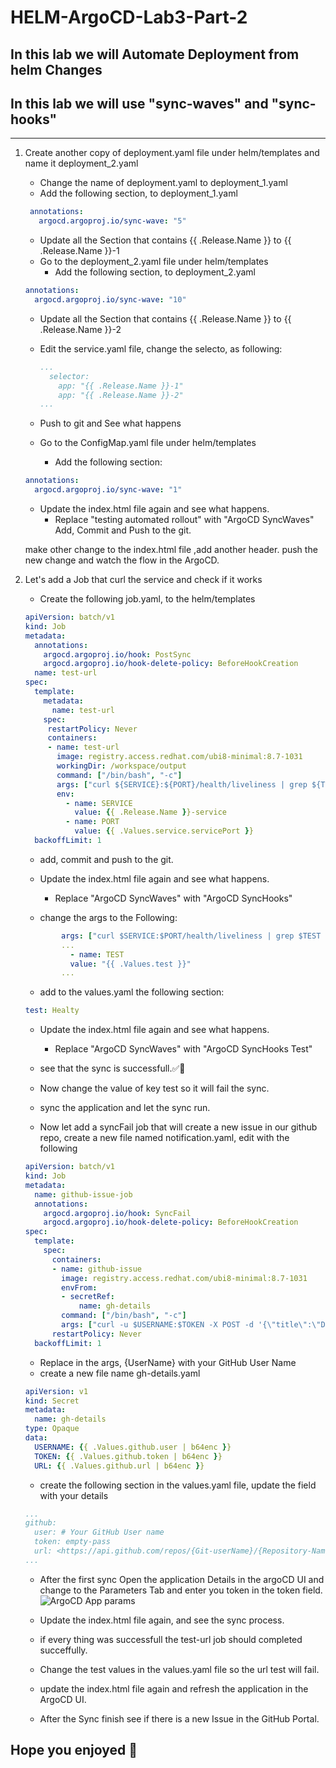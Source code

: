 # HELM-ArgoCD-Lab3-Part-2

## In this lab we will Automate Deployment from helm Changes

## In this lab we will use "sync-waves" and "sync-hooks"

---

1. Create another copy of deployment.yaml file under helm/templates and name it deployment_2.yaml
   - Change the name of deployment.yaml to deployment_1.yaml
   - Add the following section, to deployment_1.yaml

   ```YAML
    annotations:
      argocd.argoproj.io/sync-wave: "5"
   ```

   - Update all the Section that contains {{ .Release.Name }} to {{ .Release.Name }}-1
   - Go to the deployment_2.yaml file under helm/templates
     - Add the following section, to deployment_2.yaml

    ```YAML
    annotations:
      argocd.argoproj.io/sync-wave: "10"
    ```

   - Update all the Section that contains {{ .Release.Name }} to {{ .Release.Name }}-2
   - Edit the service.yaml file, change the selecto, as following:

     ```YAML
     ...
       selector:
         app: "{{ .Release.Name }}-1"
         app: "{{ .Release.Name }}-2"
     ...
     ```

   - Push to git and See what happens

   - Go to the ConfigMap.yaml file under helm/templates
     - Add the following section:

    ```YAML
    annotations:
      argocd.argoproj.io/sync-wave: "1"
    ```

   - Update the index.html file again and see what happens.
     - Replace "testing automated rollout" with "ArgoCD SyncWaves"
   Add, Commit and Push to the git.

   make other change to the index.html file ,add another header.
   push the new change and watch the flow in the ArgoCD.

2. Let's add a Job that curl the service and check if it works

   - Create the following job.yaml, to the helm/templates

   ```YAML
   apiVersion: batch/v1
   kind: Job
   metadata:
     annotations:
       argocd.argoproj.io/hook: PostSync
       argocd.argoproj.io/hook-delete-policy: BeforeHookCreation
     name: test-url
   spec:
     template:
       metadata:
         name: test-url
       spec:
        restartPolicy: Never
        containers:
        - name: test-url
          image: registry.access.redhat.com/ubi8-minimal:8.7-1031
          workingDir: /workspace/output
          command: ["/bin/bash", "-c"]
          args: ["curl ${SERVICE}:${PORT}/health/liveliness | grep ${TEST} || exit 1"]
          env:
            - name: SERVICE
              value: {{ .Release.Name }}-service
            - name: PORT
              value: {{ .Values.service.servicePort }}
     backoffLimit: 1
   ```

   - add, commit and push to the git.

   - Update the index.html file again and see what happens.
     - Replace "ArgoCD SyncWaves" with "ArgoCD SyncHooks"
   - change the args to the Following:

   ```YAML
           args: ["curl $SERVICE:$PORT/health/liveliness | grep $TEST || exit 1"]
           ...
             - name: TEST
             value: "{{ .Values.test }}"
           ...
   ```

   - add to the values.yaml the following section:

   ```YAML
   test: Healty
   ```

   - Update the index.html file again and see what happens.
     - Replace "ArgoCD SyncWaves" with "ArgoCD SyncHooks Test"

   - see that the sync is successfull.✅💚

   - Now change the value of key test so it will fail the sync.

   - sync the application and let the sync run.

   - Now let add a syncFail job that will create a new issue in our github repo, create a new file named notification.yaml, edit with the following

   ```YAML
   apiVersion: batch/v1
   kind: Job
   metadata:
     name: github-issue-job
     annotations:
       argocd.argoproj.io/hook: SyncFail
       argocd.argoproj.io/hook-delete-policy: BeforeHookCreation
   spec:
     template:
       spec:
         containers:
         - name: github-issue
           image: registry.access.redhat.com/ubi8-minimal:8.7-1031
           envFrom:
           - secretRef:
               name: gh-details
           command: ["/bin/bash", "-c"]
           args: ["curl -u $USERNAME:$TOKEN -X POST -d '{\"title\":\"Deployment sync Done\",\"body\":\"The web site not Healthy.\"}' $URL" ]
         restartPolicy: Never
     backoffLimit: 1
   ```

   - Replace in the args, {UserName} with your GitHub User Name
   - create a new file name gh-details.yaml

   ```YAML
   apiVersion: v1
   kind: Secret
   metadata:
     name: gh-details
   type: Opaque
   data:
     USERNAME: {{ .Values.github.user | b64enc }}
     TOKEN: {{ .Values.github.token | b64enc }}
     URL: {{ .Values.github.url | b64enc }}
   ```

   - create the following section in the values.yaml file, update the field with your details

   ```YAML
   ...
   github:
     user: # Your GitHub User name
     token: empty-pass
     url: <https://api.github.com/repos/{Git-userName}/{Repository-Name}/issues>
   ...
   ```

   - After the first sync Open the application Details in the argoCD UI and change to the Parameters Tab and enter you token in the token field.
   ![ArgoCD App params](https://raw.githubusercontent.com/rhilconsultants/Application-Deployment-Workshop/main/Class%20artifacts/lab3-part2-ui.png)

   - Update the index.html file again, and see the sync process.
   - if every thing was successfull the test-url job should completed succeffully.
   - Change the test values in the values.yaml file so the url test will fail.
   - update the index.html file again and refresh the application in the ArgoCD UI.
   - After the Sync finish see if there is a new Issue in the GitHub Portal.

## Hope you enjoyed 🤪
